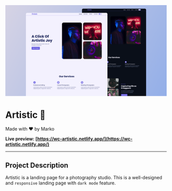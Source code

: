 ![](./readmeImg/banner.png)

# Artistic 📸

Made with ❤️ by Marko

**Live preview: [https://wc-artistic.netlify.app/](https://wc-artistic.netlify.app/)**



---

## Project Description

Artistic is a landing page for a photography studio. This is a well-designed and `responsive` landing page with `dark mode` feature. 

